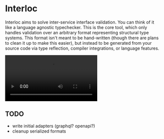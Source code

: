 # Interloc

Interloc aims to solve inter-service interface validation. You can think of it like a language agnostic typechecker. This is the core tool, which only handles validation over an arbitrary format representing structural type systems. This format isn't meant to be hand-written (though there are plans to clean it up to make this easier), but instead to be generated from your source code via type reflection, compiler integrations, or language features.

<video controls>
	<source src="https://raw.githubusercontent.com/Enva2712/interloc/main/demo/demo.mp4" type="video/mp4">
	<a href="https://raw.githubusercontent.com/Enva2712/interloc/main/demo/demo.mp4">Demo</a>
</video>

## TODO

* write initial adapters (graphql? openapi?)
* cleanup serialized formats
